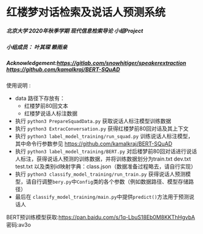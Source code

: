 # 红楼梦对话检索及说话人预测系统

##### 北京大学 2020年秋季学期 现代信息检索导论 小组Project
##### 小组成员： 叶其琛 赖雨亲

##### Acknowledgement:https://gitlab.com/snowhitiger/speakerextraction https://github.com/kamalkraj/BERT-SQuAD

使用说明 : 
* data 路径下存放有：
  * 红楼梦前80回文本
  * 红楼梦说话人标注数据
* 执行 `python3 PrepareSquadData.py` 获取说话人标注模型训练数据
* 执行 `python3 ExtracConversation.py` 获得红楼梦前80回对话及其上下文
* 执行 `python3 label_model_training/run_squad.py` 训练说话人标注模型，其中命令行参数参见 https://github.com/kamalkraj/BERT-SQuAD
* 执行 `python3 label_model_training/BERT.py` 对后楼梦前80回对话进行说话人标注，获得说话人预测的训练数据，并将训练数据划分为train.txt dev.txt test.txt 以及类别id映射字典：class.json（数据准备过程略去，请自行实现）
* 执行 `python3 classify_model_training/run_train.py` 获得说话人预测模型，请自行调整`bery.py`中`Config`类的各个参数（例如数据路径、模型存储路径）
* 最后在 `classify_model_training/main.py`中提供`predict()`方法用于预测说话人

BERT预训练模型获取:https://pan.baidu.com/s/1q-LbuS18Eb0M8KKThHgvbA  密码:av3o